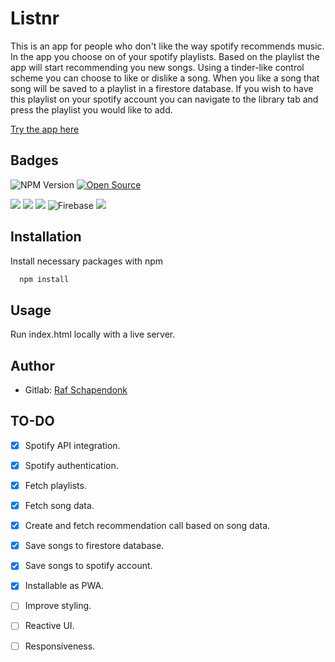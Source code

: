 
# Listnr

This is an app for people who don't like the way spotify recommends music. In the app you choose on of your spotify playlists. Based on the playlist the app will start recommending you new songs. Using a tinder-like control scheme you can choose to like or dislike a song. When you like a song that song will be saved to a playlist in a firestore database. If you wish to have this playlist on your spotify account you can navigate to the library tab and press the playlist you would like to add. 

[Try the app here](https://i447972.hera.fhict.nl)

## Badges

![NPM Version](https://img.shields.io/npm/v/npm.svg?style=flat)
[![Open Source](https://badges.frapsoft.com/os/v1/open-source.svg?v=103)](https://opensource.org/)

![](https://img.shields.io/badge/JavaScript-F7DF1E?style=for-the-badge&logo=javascript&logoColor=black)
![](https://img.shields.io/badge/HTML5-E34F26?style=for-the-badge&logo=html5&logoColor=white)
![](https://img.shields.io/badge/Tailwind_CSS-38B2AC?style=for-the-badge&logo=tailwind-css&logoColor=white)
![Firebase](https://img.shields.io/badge/firebase-%23039BE5.svg?style=for-the-badge&logo=firebase)
![](https://img.shields.io/badge/Spotify-1ED760?&style=for-the-badge&logo=spotify&logoColor=white)
## Installation

Install necessary packages with npm

```bash
  npm install
```
    
## Usage

Run index.html locally with a live server.


## Author

- Gitlab: [Raf Schapendonk](https://git.fhict.nl/I447972)


## TO-DO

- [X] Spotify API integration.
- [X] Spotify authentication.
- [X] Fetch playlists.
- [X] Fetch song data.
- [X] Create and fetch recommendation call based on song data.
- [X] Save songs to firestore database.
- [X] Save songs to spotify account.
- [X] Installable as PWA.
- [ ] Improve styling.
- [ ] Reactive UI.
- [ ] Responsiveness.


